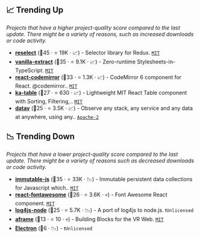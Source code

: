 ## 📈 Trending Up

_Projects that have a higher project-quality score compared to the last update. There might be a variety of reasons, such as increased downloads or code activity._

- <b><a href="https://github.com/reduxjs/reselect">reselect</a></b> (🥇45 ·  ⭐ 19K · 📈) - Selector library for Redux. <code><a href="http://bit.ly/34MBwT8">MIT</a></code>
- <b><a href="https://github.com/vanilla-extract-css/vanilla-extract">vanilla-extract</a></b> (🥈35 ·  ⭐ 9.1K · 📈) - Zero-runtime Stylesheets-in-TypeScript. <code><a href="http://bit.ly/34MBwT8">MIT</a></code>
- <b><a href="https://github.com/uiwjs/react-codemirror">react-codemirror</a></b> (🥈33 ·  ⭐ 1.3K · 📈) - CodeMirror 6 component for React. @codemirror.. <code><a href="http://bit.ly/34MBwT8">MIT</a></code>
- <b><a href="https://github.com/komarovalexander/ka-table">ka-table</a></b> (🥉27 ·  ⭐ 630 · 📈) - Lightweight MIT React Table component with Sorting, Filtering,.. <code><a href="http://bit.ly/34MBwT8">MIT</a></code>
- <b><a href="https://github.com/xobserve/xobserve">datav</a></b> (🥉25 ·  ⭐ 3.5K · 📈) - Observe any stack, any service and any data at anywhere, using any.. <code><a href="http://bit.ly/3nYMfla">Apache-2</a></code>

## 📉 Trending Down

_Projects that have a lower project-quality score compared to the last update. There might be a variety of reasons such as decreased downloads or code activity._

- <b><a href="https://github.com/immutable-js/immutable-js">immutable-js</a></b> (🥈35 ·  ⭐ 33K · 📉) - Immutable persistent data collections for Javascript which.. <code><a href="http://bit.ly/34MBwT8">MIT</a></code>
- <b><a href="https://github.com/FortAwesome/react-fontawesome">react-fontawesome</a></b> (🥉26 ·  ⭐ 3.6K · 💀) - Font Awesome React component. <code><a href="http://bit.ly/34MBwT8">MIT</a></code>
- <b><a href="https://github.com/log4js-node/log4js-node">log4js-node</a></b> (🥉25 ·  ⭐ 5.7K · 📉) - A port of log4js to node.js. <code>❗Unlicensed</code>
- <b><a href="https://github.com/ngokevin/aframe">aframe</a></b> (🥉13 ·  ⭐ 10 · 💀) - Building Blocks for the VR Web. <code><a href="http://bit.ly/34MBwT8">MIT</a></code>
- <b><a href="{}">Electron</a></b> (🥉6 · 📉) -  <code>❗Unlicensed</code>

